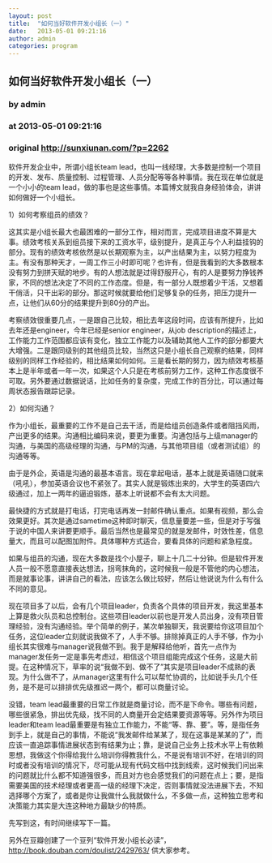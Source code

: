 ```yaml
---
layout: post
title:  "如何当好软件开发小组长（一）"
date:   2013-05-01 09:21:16
author: admin
categories: program
---
```


## 如何当好软件开发小组长（一）
### by admin
### at 2013-05-01 09:21:16
### original <http://sunxiunan.com/?p=2262>

<p>软件开发企业中，所谓小组长team lead，也叫一线经理，大多数是控制一个项目的开发、发布、质量控制、过程管理、人员分配等等各种事情。我在现在单位就是一个小小的team lead，做的事也是这些事情。本篇博文就我自身经验体会，讲讲如何做好一个小组长。</p>
<p>1）如何考察组员的绩效？</p>
<p>这其实是小组长最大也最困难的一部分工作，相对而言，完成项目进度不算是大事。绩效考核关系到组员接下来的工资水平，级别提升，是真正与个人利益挂钩的部分。现有的绩效考核依然是以长期观察为主，以产出结果为主，以努力程度为主。有没有那种天才，一周工作三小时即可呢？也许有，但是我看到的大多数根本没有努力到拼天赋的地步。有的人想法就是过得舒服开心，有的人是要努力挣钱养家，不同的想法决定了不同的工作态度。但是，有一部分人既想着少干活，又想着干俏活，只干出彩的部分。那这时候就要给他们足够复杂的任务，把压力提升一点，让他们从60分的结果提升到80分的产出。</p>
<p>考察绩效很重要几点，一是跟自己比较，相比去年这段时间，应该有所提升，比如去年还是engineer，今年已经是senior engineer，从job description的描述上，工作能力工作范围都应该有变化，独立工作能力以及辅助其他人工作的部分都要大大增强。二是跟同级别的其他组员比较，当然这只是小组长自己观察的结果，同样级别的同样工作经验的，相比结果如何如何。三是看长期的努力，因为绩效考核基本上是半年或者一年一次，如果这个人只是在考核前努力工作，这种工作态度很不可取。另外要通过数据说话，比如任务的复杂度，完成工作的百分比，可以通过每周状态报告跟踪记录。</p>
<p>2）如何沟通？</p>
<p>作为小组长，最重要的工作不是自己去干活，而是给组员创造条件或者阻挡风雨，产出更多的结果。沟通相比编码来说，要更为重要。沟通包括与上级manager的沟通，与美国的高级经理的沟通，与PM的沟通，与其他项目组（或者测试组）的沟通等等。</p>
<p>由于是外企，英语是沟通的最基本语言。现在拿起电话，基本上就是英语随口就来（吼吼），参加英语会议也不紧张了。其实人就是锻炼出来的，大学生的英语四六级通过，加上一两年的逼迫锻炼，基本上听说都不会有太大问题。</p>
<p>最快捷的方式就是打电话，打完电话再发一封邮件确认重点。如果有视频，那么会效果更好。其次是通过sametime这种即时聊天，信息量要差一些，但是对于写强于说的中国人来讲要更顺手。最后当然也是最常见的就是发邮件，时效性差，信息量大，而且可以配图加附件。具体哪种方式适合，要看具体的问题和紧急程度。</p>
<p>如果与组员的沟通，现在大多数是找个小屋子，聊上十几二十分钟。但是软件开发人员一般不愿意直接表达想法，拐弯抹角的，这时候我一般是不管他的内心想法，而是就事论事，讲讲自己的看法，应该怎么做比较好，然后让他说说为什么有什么不同的意见。</p>
<p>现在项目多了以后，会有几个项目leader，负责各个具体的项目开发，我这里基本上算是救火队员和总控制台。这些项目leader以前也是开发人员出身，没有项目管理经验，没有沟通经验。举个简单的例子，某次单独聊天，我说要给你这项目加个任务，这位leader立刻就说我做不了，人手不够。排除掉真正的人手不够，作为小组长其实很难与manager说我做不到。我于是解释给他听，首先一点作为manager发任务一定是事先考虑过，相信这个项目组能完成这个任务，这是大前提。在这种情况下，草率的说“我做不到、做不了”其实是项目leader不成熟的表现。为什么做不了，从manager这里有什么可以帮忙协调的，比如说手头几个任务，是不是可以排排优先级推迟一两个，都可以商量讨论。</p>
<p>没错，team lead最重要的日常工作就是商量讨论，而不是下命令。哪些有问题，哪些很紧急，排出优先级，找不同的人商量开会定结果要资源等等。另外作为项目leader和team lead最重要是有独立工作能力，不能“等、靠、要”。等，是指任务到手上，就是自己的事情，不能说“我发邮件给某某了，现在这事是某某的了”，而应该一直追踪事情进展状态到有结果为止；靠，是说自己业务上技术水平上有依赖思想，我做这个你得给我什么培训你得教我什么，不是说有培训不好，在培训的同时或者没有培训的情况下，尽可能从现有代码文档中找到线索，这时候我们问出来的问题就比什么都不知道强很多，而且对方也会感觉我们的问题在点上；要，是指需要美国的技术经理或者更高一级的经理下决定，否则事情就没法进展下去，不知选择哪个方案了，或者是你让我做什么我就做什么，不多做一点，这种独立思考和决策能力其实是大连这种地方最缺少的特质。</p>
<p>先写到这，有时间继续写下一篇。</p>
<p>另外在豆瓣创建了一个豆列“软件开发小组长必读”，<a href="http://book.douban.com/doulist/2429763/">http://book.douban.com/doulist/2429763/</a> 供大家参考。</p>